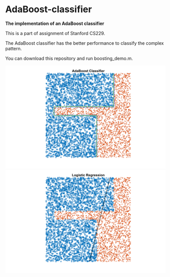 # AdaBoost-classifier

**The implementation of an AdaBoost classifier**

This is a part of assignment of Stanford CS229.

The AdaBoost classifier has the better performance to classify the complex pattern.

You can download this repository and run boosting_demo.m.

<p float="left">
  <img src="https://github.com/hsihsun/AdaBoost-Classifier/blob/master/Result/AdaBoost_Classifier.png" width="1000" />
  <img src="https://github.com/hsihsun/AdaBoost-Classifier/blob/master/Result/Logistic_Regression.png" width="1000" /> 
</p>
